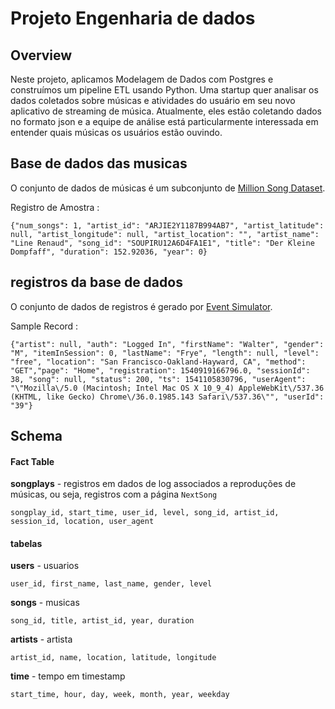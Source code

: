 
# Projeto Engenharia de dados

## **Overview**
Neste projeto, aplicamos Modelagem de Dados com Postgres e construímos um pipeline ETL usando Python. Uma startup quer analisar os dados coletados sobre músicas e atividades do usuário em seu novo aplicativo de streaming de música. Atualmente, eles estão coletando dados no formato json e a equipe de análise está particularmente interessada em entender quais músicas os usuários estão ouvindo.


## **Base de dados das musicas**
O conjunto de dados de músicas é um subconjunto de [Million Song Dataset](http://millionsongdataset.com/).

Registro de Amostra :
```
{"num_songs": 1, "artist_id": "ARJIE2Y1187B994AB7", "artist_latitude": null, "artist_longitude": null, "artist_location": "", "artist_name": "Line Renaud", "song_id": "SOUPIRU12A6D4FA1E1", "title": "Der Kleine Dompfaff", "duration": 152.92036, "year": 0}
```

## **registros da base de dados**
O conjunto de dados de registros é gerado por [Event Simulator](https://github.com/Interana/eventsim).

Sample Record :
```
{"artist": null, "auth": "Logged In", "firstName": "Walter", "gender": "M", "itemInSession": 0, "lastName": "Frye", "length": null, "level": "free", "location": "San Francisco-Oakland-Hayward, CA", "method": "GET","page": "Home", "registration": 1540919166796.0, "sessionId": 38, "song": null, "status": 200, "ts": 1541105830796, "userAgent": "\"Mozilla\/5.0 (Macintosh; Intel Mac OS X 10_9_4) AppleWebKit\/537.36 (KHTML, like Gecko) Chrome\/36.0.1985.143 Safari\/537.36\"", "userId": "39"}
```


## Schema

#### Fact Table 
**songplays** - registros em dados de log associados a reproduções de músicas, ou seja, registros com a página `NextSong`

```
songplay_id, start_time, user_id, level, song_id, artist_id, session_id, location, user_agent
```

#### tabelas
**users**  - usuarios
```
user_id, first_name, last_name, gender, level
```
**songs**  - musicas 
```
song_id, title, artist_id, year, duration
```
**artists**  - artista 
```
artist_id, name, location, latitude, longitude
```
**time**  - tempo em timestamp
```
start_time, hour, day, week, month, year, weekday
```



